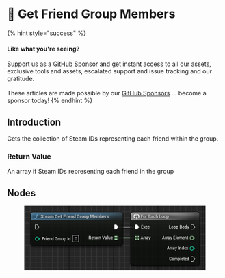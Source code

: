 # 🔵 Get Friend Group Members

{% hint style="success" %}
#### Like what you're seeing?

Support us as a [GitHub Sponsor](../../../become-a-sponsor/) and get instant access to all our assets, exclusive tools and assets, escalated support and issue tracking and our gratitude.\
\
These articles are made possible by our [GitHub Sponsors](../../../become-a-sponsor/) ... become a sponsor today!
{% endhint %}

## Introduction

Gets the collection of Steam IDs representing each friend within the group.

### Return Value

An array if Steam IDs representing each friend in the group

## Nodes

<figure><img src="../../../.gitbook/assets/image (29).png" alt=""><figcaption></figcaption></figure>
